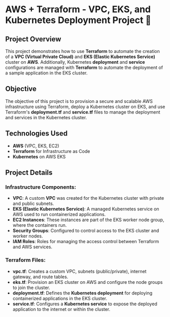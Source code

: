 # **AWS + Terraform - VPC, EKS, and Kubernetes Deployment Project** 🚀

## **Project Overview**  
This project demonstrates how to use **Terraform** to automate the creation of a **VPC (Virtual Private Cloud)** and **EKS (Elastic Kubernetes Service)** cluster on **AWS**. Additionally, Kubernetes **deployment** and **service** configurations are managed with **Terraform** to automate the deployment of a sample application in the EKS cluster.

## **Objective**  
The objective of this project is to provision a secure and scalable AWS infrastructure using Terraform, deploy a Kubernetes cluster on EKS, and use Terraform's **deployment.tf** and **service.tf** files to manage the deployment and services in the Kubernetes cluster.

## **Technologies Used**  
- **AWS** (VPC, EKS, EC2)
- **Terraform** for Infrastructure as Code
- **Kubernetes** on AWS EKS

## **Project Details**

### **Infrastructure Components:**
- **VPC**: A custom **VPC** was created for the Kubernetes cluster with private and public subnets.
- **EKS (Elastic Kubernetes Service)**: A managed Kubernetes service on AWS used to run containerized applications.
- **EC2 Instances**: These instances are part of the EKS worker node group, where the containers run.
- **Security Groups**: Configured to control access to the EKS cluster and worker nodes.
- **IAM Roles**: Roles for managing the access control between Terraform and AWS services.

### **Terraform Files:**
- **vpc.tf**: Creates a custom VPC, subnets (public/private), internet gateway, and route tables.
- **eks.tf**: Provision an EKS cluster on AWS and configure the node groups to join the cluster.
- **deployment.tf**: Defines the **Kubernetes deployment** for deploying containerized applications in the EKS cluster.
- **service.tf**: Configures a **Kubernetes service** to expose the deployed application to the internet or within the cluster.

